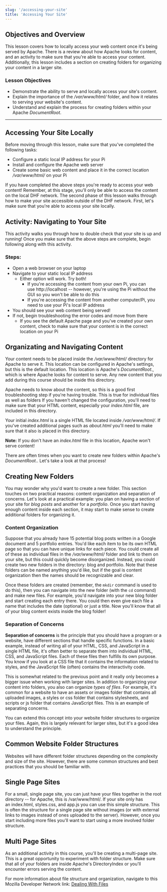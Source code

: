 ```yaml
---
slug: '/accessing-your-site'
title: 'Accessing Your Site'
---
```


## Objectives and Overview

This lesson covers how to locally access your web content once it's being served by Apache. There is a review about how Apache looks for content, and an activity to make sure that you're able to access your content. Additionally, this lesson includes a section on creating folders for organizing your content in a larger site.

### Lesson Objectives

- Demonstrate the ability to serve and locally access your site's content.
- Explain the importance of the _/var/www/html/_ folder, and how it relates to serving your website's content.
- Understand and explain the process for creating folders within your Apache _DocumentRoot_.

---

## Accessing Your Site Locally

Before moving through this lesson, make sure that you've completed the following tasks:

- Configure a static local IP address for your Pi
- Install and configure the Apache web server
- Create some basic web content and place it in the correct location _/var/www/html/_ on your Pi

If you have completed the above steps you're ready to access your web content! Remember, at this stage, you'll only be able to access the content on the local DHF network. The second phase of this lesson walks through how to make your site accessible outside of the DHF network. First, let's make sure that you're able to access your site locally.

## Activity: Navigating to Your Site

This activity walks you through how to double check that your site is up and running! Once you make sure that the above steps are complete, begin following along with this activity.

### Steps:

- Open a web browser on your laptop
- Navigate to your static local IP address
  - Either option will work. Try both!
    - If you're accessing the content from your own Pi, you can use http://localhost -- however, you're using the Pi without the GUI so you won't be able to do this
    - If you're accessing the content from another computer/Pi, you need to use your Pi's local IP address
- You should see your web content being served!
- If not, begin troubleshooting the error codes and move from there
  - If you see the default Apache page and you've created your own content, check to make sure that your content is in the correct location on your Pi

## Organizating and Navigating Content

Your content needs to be placed inside the _/var/www/html/_ directory for Apache to serve it. This location can be configured in Apache's settings, but this is the default location. This location is Apache's _DocumentRoot_., which is where Apache looks for content to serve. Any new content that you add during this course should be inside this directory.

Apache needs to know about the content, so this is a good first troubleshooting step if you're having trouble. This is true for individual files as well as folders If you haven't changed the configuration, you'll need to make sure that your HTML content, especially your _index.html_ file, are included in this directory.

Your initial _index.html_ is a single HTML file located inside _/var/www/html/_. If you've created additional pages such as _about.html_ you'll need to make sure that it also is placed in this directory.

**Note:** If you don't have an _index.html_ file in this location, Apache won't serve content!

There are often times when you want to create new folders within Apache's _DocumentRoot_.. Let's take a look at that process!

## Creating New Folders

You may wonder why you'd want to create a new folder. This section touches on two practical reasons: content organization and separation of concerns. Let's look at a practical example: you plan on having a section of your site for _blog posts_ and another for a _portfolio_. Once you start having enough content inside each section, it may start to make sense to create additional folders for organizing it.

### Content Organization

Suppose that you already have 15 potential blog posts written in a Google document and 5 portfolio entries. You'd like each item to be its own HTML page so that you can have unique links for each piece. You could create all of these as individual files in the */var/www/html/* folder and link to them on your site, but this could quickly become disorganized. Instead, you could create two new folders in the directory: blog and portfolio. Note that these folders can be named anything you'd like, but if the goal is content organization then the names should be recognizable and clear.

Once these folders are created (remember, the `mkdir` command is used to do this), then you can navigate into the new folder (with the `cd` command) and make new files. For example, you'd navigate into your new blog folder and start creating each entry there. You could then even give each file a name that includes the date (optional) or just a title. Now you'll know that all of your blog content exists inside the blog folder!

### Separation of Concerns

**Separation of concerns** is the principle that you should have a program or a website, have different sections that handle specific functions. In a basic example, instead of writing all of your HTML, CSS, and JavaScript in a single HTML file, it's often better to separate them into individual HTML, CSS, and JavaScript files. Each of these files then fulfills its own purpose. You know if you look at a CSS file that it contains the information related to styles, and the JavaScript file (often) contains the interactivity code.

This is somewhat related to the previous point and it really only becomes a bigger issue when working with larger sites. In addition to organizing your content into folders, you also can organize *types of files*. For example, it's common for a website to have an assets or images folder that contains all uploaded images, a styles or css folder that contains stylesheets, and scripts or js folder that contains JavaScript files. This is an example of separating concerns.

You can extend this concept into your website folder structures to organize your files. Again, this is largely relevant for larger sites, but it's a good idea to understand the principle.

## Common Website Folder Structures

Websites will have different folder structures depending on the complexity and size of the site. However, there are some common structures and best practices that you should be familiar with.

## Single Page Sites

For a small, single page site, you can just have your files together in the root directory -- for Apache, this is /var/www/html/. If your site only has an index.html, styles.css, and app.js you can use this simple structure. This is often the structure for a single page site without images (or with external links to images instead of ones uploaded to the server). However, once you start including more files you'll want to start using a more involved folder structure.

## Multi Page Sites

As an additional activity in this course, you'll be creating a multi-page site. This is a great opportunity to experiment with folder structure. Make sure that all of your folders are inside Apache's DirectoryIndex or you'll encounter errors serving the content.

For more information about file structure and organization, navigate to this Mozilla Developer Network link: [Dealing With Files](https://developer.mozilla.org/en-US/docs/Learn/Getting_started_with_the_web/Dealing_with_files)
